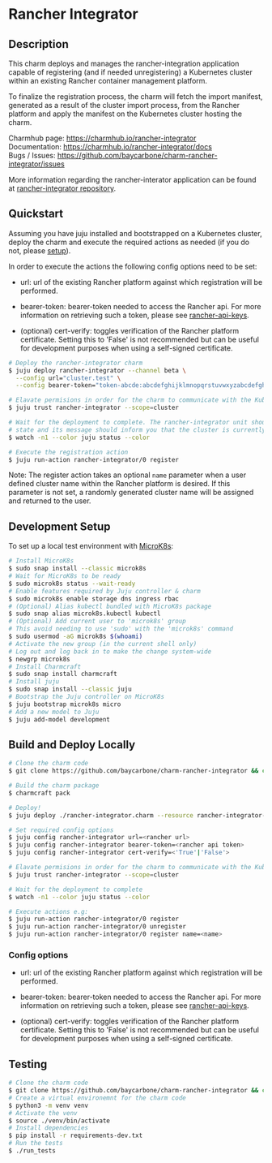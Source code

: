 # Rancher Integrator

## Description

This charm deploys and manages the rancher-integration application capable of registering (and if 
needed unregistering) a Kubernetes cluster within an existing Rancher container management 
platform.  
  
To finalize the registration process, the charm will fetch the import manifest, generated as a 
result of the cluster import process, from the Rancher platform and apply the manifest on the 
Kubernetes cluster hosting the charm.

Charmhub page: https://charmhub.io/rancher-integrator  
Documentation: https://charmhub.io/rancher-integrator/docs  
Bugs / Issues: https://github.com/baycarbone/charm-rancher-integrator/issues

More information regarding the rancher-interator application can be found at 
[rancher-integrator repository](https://github.com/baycarbone/rancher-integrator).

## Quickstart

Assuming you have juju installed and bootstrapped on a Kubernetes cluster, deploy the charm and 
execute the required actions as needed (if you do not, please [setup](#development-setup)).

In order to execute the actions the following config options need to be set:
- url: url of the existing Rancher platform against which registration will be performed.

- bearer-token: bearer-token needed to access the Rancher api. For more information on retrieving
such a token, please see [rancher-api-keys](https://rancher.com/docs/rancher/v2.5/en/user-settings/api-keys/).

- (optional) cert-verify: toggles verification of the Rancher platform certificate. Setting this to
 'False' is not recommended but can be useful for development purposes when using a self-signed 
 certificate.

```bash
# Deploy the rancher-integrator charm
$ juju deploy rancher-integrator --channel beta \
  --config url="cluster.test" \
  --config bearer-token="token-abcde:abcdefghijklmnopqrstuvwxyzabcdefghijklmnopqrstuvwxyzab"

# Elavate permisions in order for the charm to communicate with the Kubernetes API
$ juju trust rancher-integrator --scope=cluster

# Wait for the deployment to complete. The rancher-integrator unit should be in 'active idle' 
# state and its message should inform you that the cluster is currently not registered.
$ watch -n1 --color juju status --color

# Execute the registration action
$ juju run-action rancher-integrator/0 register
```

Note: The register action takes an optional ```name``` parameter when a user defined cluster name 
within the Rancher platform is desired. If this parameter is not set, a randomly generated cluster 
name will be assigned and returned to the user.

## Development Setup

To set up a local test environment with [MicroK8s](https://microk8s.io):

```bash
# Install MicroK8s
$ sudo snap install --classic microk8s
# Wait for MicroK8s to be ready
$ sudo microk8s status --wait-ready
# Enable features required by Juju controller & charm
$ sudo microk8s enable storage dns ingress rbac
# (Optional) Alias kubectl bundled with MicroK8s package
$ sudo snap alias microk8s.kubectl kubectl
# (Optional) Add current user to 'microk8s' group
# This avoid needing to use 'sudo' with the 'microk8s' command
$ sudo usermod -aG microk8s $(whoami)
# Activate the new group (in the current shell only)
# Log out and log back in to make the change system-wide
$ newgrp microk8s
# Install Charmcraft
$ sudo snap install charmcraft
# Install juju
$ sudo snap install --classic juju
# Bootstrap the Juju controller on MicroK8s
$ juju bootstrap microk8s micro
# Add a new model to Juju
$ juju add-model development
```

## Build and Deploy Locally

```bash
# Clone the charm code
$ git clone https://github.com/baycarbone/charm-rancher-integrator && cd charm-rancher-integrator

# Build the charm package
$ charmcraft pack

# Deploy!
$ juju deploy ./rancher-integrator.charm --resource rancher-integrator-image=baycarbone/rancher-integrator:latest

# Set required config options
$ juju config rancher-integrator url=<rancher url>
$ juju config rancher-integrator bearer-token=<rancher api token>
$ juju config rancher-integrator cert-verify=<'True'|'False'>

# Elavate permisions in order for the charm to communicate with the Kubernetes API
$ juju trust rancher-integrator --scope=cluster

# Wait for the deployment to complete
$ watch -n1 --color juju status --color

# Execute actions e.g:
$ juju run-action rancher-integrator/0 register
$ juju run-action rancher-integrator/0 unregister
$ juju run-action rancher-integrator/0 register name=<name>
```
### Config options
- url: url of the existing Rancher platform against which registration will be performed.

- bearer-token: bearer-token needed to access the Rancher api. For more information on retrieving
such a token, please see [rancher-api-keys](https://rancher.com/docs/rancher/v2.5/en/user-settings/api-keys/).

- (optional) cert-verify: toggles verification of the Rancher platform certificate. Setting this to
 'False' is not recommended but can be useful for development purposes when using a self-signed 
 certificate.

## Testing

```bash
# Clone the charm code
$ git clone https://github.com/baycarbone/charm-rancher-integrator && cd charm-rancher-integrator
# Create a virtual environemnt for the charm code
$ python3 -m venv venv
# Activate the venv
$ source ./venv/bin/activate
# Install dependencies
$ pip install -r requirements-dev.txt
# Run the tests
$ ./run_tests
```